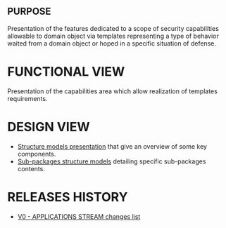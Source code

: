 ## PURPOSE
Presentation of the features dedicated to a scope of security capabilities allowable to domain object via templates representing a type of behavior waited from a domain object or hoped in a specific situation of defense.

# FUNCTIONAL VIEW
Presentation of the capabilities area which allow realization of templates requirements.

# DESIGN VIEW
- [Structure models presentation](designview-structure-models.md) that give an overview of some key components.
- [Sub-packages structure models](designview-packages.md) detailing specific sub-packages contents.

# RELEASES HISTORY
- [V0 - APPLICATIONS STREAM changes list](v0-changes.md)
